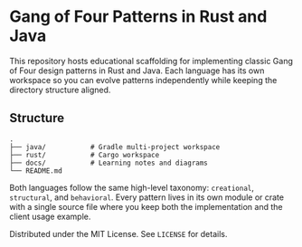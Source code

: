 # Gang of Four Patterns in Rust and Java

This repository hosts educational scaffolding for implementing classic Gang of Four design patterns in Rust and Java. Each language has its own workspace so you can evolve patterns independently while keeping the directory structure aligned.

## Structure

```
.
├── java/           # Gradle multi-project workspace
├── rust/           # Cargo workspace
├── docs/           # Learning notes and diagrams
└── README.md
```

Both languages follow the same high-level taxonomy: `creational`, `structural`, and `behavioral`. Every pattern lives in its own module or crate with a single source file where you keep both the implementation and the client usage example.

Distributed under the MIT License. See `LICENSE` for details.
